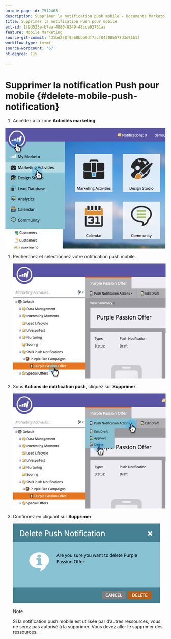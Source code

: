 ```yaml
---
unique-page-id: 7512463
description: Supprimer la notification push mobile - Documents Marketo - Documentation du produit
title: Supprimer la notification Push pour mobile
exl-id: 1f9d523e-b7aa-4880-8249-48cce92751aa
feature: Mobile Marketing
source-git-commit: 431bd258f9a68bbb9df7acf043085578d3d91b1f
workflow-type: tm+mt
source-wordcount: '67'
ht-degree: 11%

---
```


# Supprimer la notification Push pour mobile {#delete-mobile-push-notification}

1. Accédez à la zone **Activités marketing**.

![](assets/image2015-4-22-18-3a42-3a36.png)

1. Recherchez et sélectionnez votre notification push mobile.

   ![](assets/image2015-4-22-18-3a43-3a21.png)

1. Sous **Actions de notification push**, cliquez sur **Supprimer**.

   ![](assets/image2015-4-22-18-3a43-3a38.png)

1. Confirmez en cliquant sur **Supprimer**.

   ![](assets/image2015-4-22-18-3a43-3a51.png)

   >[!NOTE]
   >
   >Si la notification push mobile est utilisée par d’autres ressources, vous ne serez pas autorisé à la supprimer. Vous devez aller le supprimer des ressources.

